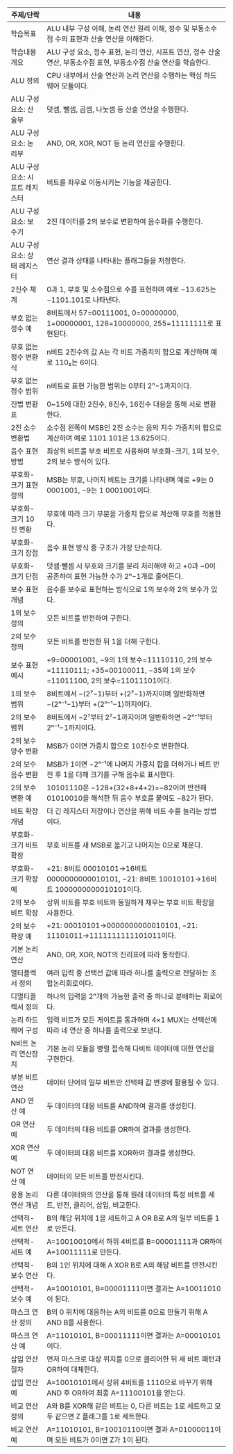 | 주제/단락              | 내용                                                                                                    |
| ------------------ | ----------------------------------------------------------------------------------------------------- |
| 학습목표               | ALU 내부 구성 이해, 논리 연산 원리 이해, 정수 및 부동소수점 수의 표현과 산술 연산을 이해한다.                                             |
| 학습내용 개요            | ALU 구성 요소, 정수 표현, 논리 연산, 시프트 연산, 정수 산술 연산, 부동소수점 표현, 부동소수점 산술 연산을 학습한다.                               |
| ALU 정의             | CPU 내부에서 산술 연산과 논리 연산을 수행하는 핵심 하드웨어 모듈이다.                                                             |
| ALU 구성요소: 산술부      | 덧셈, 뺄셈, 곱셈, 나눗셈 등 산술 연산을 수행한다.                                                                        |
| ALU 구성요소: 논리부      | AND, OR, XOR, NOT 등 논리 연산을 수행한다.                                                                      |
| ALU 구성요소: 시프트 레지스터 | 비트를 좌우로 이동시키는 기능을 제공한다.                                                                               |
| ALU 구성요소: 보수기      | 2진 데이터를 2의 보수로 변환하여 음수화를 수행한다.                                                                        |
| ALU 구성요소: 상태 레지스터  | 연산 결과 상태를 나타내는 플래그들을 저장한다.                                                                            |
| 2진수 체계             | 0과 1, 부호 및 소수점으로 수를 표현하며 예로 −13.625는 −1101.101로 나타낸다.                                                 |
| 부호 없는 정수 예         | 8비트에서 57=00111001, 0=00000000, 1=00000001, 128=10000000, 255=11111111로 표현된다.                          |
| 부호 없는 정수 변환식       | n비트 2진수의 값 A는 각 비트 가중치의 합으로 계산하며 예로 110₂는 6이다.                                                        |
| 부호 없는 정수 범위        | n비트로 표현 가능한 범위는 0부터 2ⁿ−1까지이다.                                                                         |
| 진법 변환 표            | 0~15에 대한 2진수, 8진수, 16진수 대응을 통해 서로 변환한다.                                                               |
| 2진 소수 변환법          | 소수점 왼쪽이 MSB인 2진 소수는 음의 지수 가중치의 합으로 계산하며 예로 1101.101은 13.625이다.                                        |
| 음수 표현 방법           | 최상위 비트를 부호 비트로 사용하며 부호화-크기, 1의 보수, 2의 보수 방식이 있다.                                                      |
| 부호화-크기 표현 정의       | MSB는 부호, 나머지 비트는 크기를 나타내며 예로 +9는 0 0001001, −9는 1 0001001이다.                                          |
| 부호화-크기 10진 변환      | 부호에 따라 크기 부분을 가중치 합으로 계산해 부호를 적용한다.                                                                   |
| 부호화-크기 장점          | 음수 표현 방식 중 구조가 가장 단순하다.                                                                               |
| 부호화-크기 단점          | 덧셈·뺄셈 시 부호와 크기를 분리 처리해야 하고 +0과 −0이 공존하여 표현 가능한 수가 2ⁿ−1개로 줄어든다.                                        |
| 보수 표현 개념           | 음수를 보수로 표현하는 방식으로 1의 보수와 2의 보수가 있다.                                                                   |
| 1의 보수 정의           | 모든 비트를 반전하여 구한다.                                                                                      |
| 2의 보수 정의           | 모든 비트를 반전한 뒤 1을 더해 구한다.                                                                               |
| 보수 표현 예시           | +9=00001001, −9의 1의 보수=11110110, 2의 보수=11110111; +35=00100011, −35의 1의 보수=11011100, 2의 보수=11011101이다. |
| 1의 보수 범위           | 8비트에서 −(2⁷−1)부터 +(2⁷−1)까지이며 일반화하면 −(2ⁿ⁻¹−1)부터 +(2ⁿ⁻¹−1)까지이다.                                          |
| 2의 보수 범위           | 8비트에서 −2⁷부터 2⁷−1까지이며 일반화하면 −2ⁿ⁻¹부터 2ⁿ⁻¹−1까지이다.                                                        |
| 2의 보수 양수 변환        | MSB가 0이면 가중치 합으로 10진수로 변환한다.                                                                          |
| 2의 보수 음수 변환        | MSB가 1이면 −2ⁿ⁻¹에 나머지 가중치 합을 더하거나 비트 반전 후 1을 더해 크기를 구해 음수로 표시한다.                                        |
| 2의 보수 변환 예         | 10101110은 −128+(32+8+4+2)=−82이며 반전해 01010010을 해석한 뒤 음수 부호를 붙여도 −82가 된다.                               |
| 비트 확장 개념           | 더 긴 레지스터 저장이나 연산을 위해 비트 수를 늘리는 방법이다.                                                                  |
| 부호화-크기 비트 확장       | 부호 비트를 새 MSB로 옮기고 나머지는 0으로 채운다.                                                                       |
| 부호화-크기 확장 예        | +21: 8비트 00010101→16비트 0000000000010101, −21: 8비트 10010101→16비트 1000000000010101이다.                   |
| 2의 보수 비트 확장        | 상위 비트를 부호 비트와 동일하게 채우는 부호 비트 확장을 사용한다.                                                                |
| 2의 보수 확장 예         | +21: 00010101→0000000000010101, −21: 11101011→1111111111101011이다.                                     |
| 기본 논리 연산           | AND, OR, XOR, NOT의 진리표에 따라 동작한다.                                                                      |
| 멀티플렉서 정의           | 여러 입력 중 선택선 값에 따라 하나를 출력으로 전달하는 조합논리회로이다.                                                             |
| 디멀티플렉서 정의          | 하나의 입력을 2ⁿ개의 가능한 출력 중 하나로 분배하는 회로이다.                                                                  |
| 논리 하드웨어 구성         | 입력 비트가 모든 게이트를 통과하며 4×1 MUX는 선택선에 따라 네 연산 중 하나를 출력으로 보낸다.                                             |
| N비트 논리 연산장치        | 기본 논리 모듈을 병렬 접속해 다비트 데이터에 대한 연산을 구현한다.                                                                |
| 부분 비트 연산           | 데이터 단어의 일부 비트만 선택해 값 변경에 활용될 수 있다.                                                                    |
| AND 연산 예           | 두 데이터의 대응 비트를 AND하여 결과를 생성한다.                                                                         |
| OR 연산 예            | 두 데이터의 대응 비트를 OR하여 결과를 생성한다.                                                                          |
| XOR 연산 예           | 두 데이터의 대응 비트를 XOR하여 결과를 생성한다.                                                                         |
| NOT 연산 예           | 데이터의 모든 비트를 반전시킨다.                                                                                    |
| 응용 논리연산 개념         | 다른 데이터와의 연산을 통해 원래 데이터의 특정 비트를 세트, 반전, 클리어, 삽입, 비교한다.                                                 |
| 선택적-세트 연산          | B의 해당 위치에 1을 세트하고 A OR B로 A의 일부 비트를 1로 만든다.                                                           |
| 선택적-세트 예           | A=10010010에서 하위 4비트를 B=00001111과 OR하여 A=10011111로 만든다.                                                |
| 선택적-보수 연산          | B의 1인 위치에 대해 A XOR B로 A의 해당 비트를 반전시킨다.                                                                |
| 선택적-보수 예           | A=10010101, B=00001111이면 결과는 A=10011010이 된다.                                                          |
| 마스크 연산 정의          | B의 0 위치에 대응하는 A의 비트를 0으로 만들기 위해 A AND B를 사용한다.                                                        |
| 마스크 연산 예           | A=11010101, B=00011111이면 결과는 A=00010101이다.                                                            |
| 삽입 연산 절차           | 먼저 마스크로 대상 위치를 0으로 클리어한 뒤 새 비트 패턴과 OR하여 대체한다.                                                         |
| 삽입 연산 예            | A=10010101에서 상위 4비트를 1110으로 바꾸기 위해 AND 후 OR하여 최종 A=11100101을 얻는다.                                     |
| 비교 연산 정의           | A와 B를 XOR해 같은 비트는 0, 다른 비트는 1로 세트하고 모두 같으면 Z 플래그를 1로 세트한다.                                            |
| 비교 연산 예            | A=11010101, B=10010110이면 결과 A=01000011이며 모든 비트가 0이면 Z가 1이 된다.                                         |
